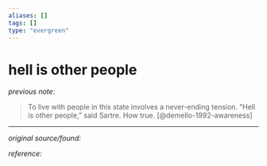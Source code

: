 ```yaml
---
aliases: []
tags: []
type: "evergreen"
---
```


# hell is other people

_previous note:_ 

> To live with people in this state involves a never-ending tension. “Hell is other people,” said Sartre. How true. [@demello-1992-awareness] 

---

_original source/found:_ 

_reference:_ 



